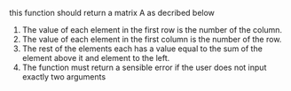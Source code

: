 this function should return a matrix A as decribed below 
1. The value of each element in the first row is the number of the column.
2. The value of each element in the first column is the number of the row.
3. The rest of the elements each has a value equal to the sum of the element above it and element to the left.
4. The function must return a sensible error if the user does not input exactly two arguments

